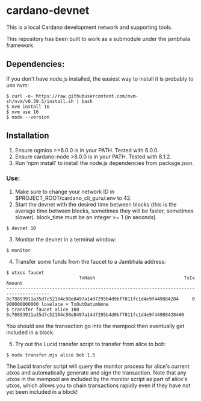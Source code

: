# cardano-devnet
This is a local Cardano development network and supporting tools.

This repository has been built to work as a submodule under the jambhala
framework.

## Dependencies:

If you don't have node.js installed, the easiest way to install it is probably to
use nvm:

```
$ curl -o- https://raw.githubusercontent.com/nvm-sh/nvm/v0.39.5/install.sh | bash
$ nvm install 16
$ nvm use 16
$ node --version
```

## Installation

1. Ensure ogmios >=6.0.0 is in your PATH. Tested with 6.0.0.
2. Ensure cardano-node >8.0.0 is in your PATH. Tested with 8.1.2.
3. Run 'npm install' to install the node.js dependencies from package.json.

### Use:

1. Make sure to change your network ID in $PROJECT_ROOT/cardano_cli_guru/.env to 42.
2. Start the devnet with the desired time between blocks (this is the average time between
blocks, sometimes they will be faster, sometimes slower).  block_time must be an 
integer >= 1 (in seconds).

```
$ devnet 10
```

3. Monitor the devnet in a terminal window:

```
$ monitor
```

4. Transfer some funds from the faucet to a Jambhala address:

```
$ utxos faucet
                           TxHash                                 TxIx        Amount
--------------------------------------------------------------------------------------
8c78893911a35d7c52104c98e8497a14d7295b4d9bf7811fc1d4e9f449884284     0        900000000000 lovelace + TxOutDatumNone
$ transfer faucet alice 100 8c78893911a35d7c52104c98e8497a14d7295b4d9bf7811fc1d4e9f449884284#0 
```

You should see the transaction go into the mempool then eventually get included in a block.

5. Try out the Lucid transfer script to transfer from alice to bob:

```
$ node transfer.mjs alice bob 1.5
```

The Lucid transfer script will query the monitor process for alice's current utxos and automatically
generate and sign the transaction. Note that any utxos in the mempool are included by the monitor
script as part of alice's utxos, which allows you to chain transactions rapidly even if they have 
not yet been included in a block!
